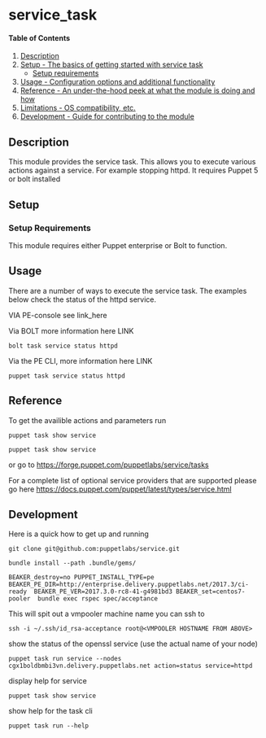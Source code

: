 
# service_task

#### Table of Contents

1. [Description](#description)
2. [Setup - The basics of getting started with service task](#setup)
    * [Setup requirements](#setup-requirements)
3. [Usage - Configuration options and additional functionality](#usage)
4. [Reference - An under-the-hood peek at what the module is doing and how](#reference)
5. [Limitations - OS compatibility, etc.](#limitations)
6. [Development - Guide for contributing to the module](#development)

## Description

This module provides the service task. This allows you to execute various actions against a service. For example stopping httpd. It requires Puppet 5 or bolt installed

## Setup

### Setup Requirements

This module requires either Puppet enterprise or Bolt to function.

## Usage

There are a number of ways to execute the service task. The examples below check the status of the httpd service. 

VIA PE-console see link_here

Via BOLT more information here LINK
```bolt
bolt task service status httpd
```

Via the PE CLI, more information here LINK

```pe
puppet task service status httpd
```

## Reference

To get the availible actions and parameters run

```pe
puppet task show service
```

```bolt
puppet task show service
```

or go to https://forge.puppet.com/puppetlabs/service/tasks

For a complete list of optional service providers that are supported please go here https://docs.puppet.com/puppet/latest/types/service.html

## Development

Here is a quick how to get up and running 
```
git clone git@github.com:puppetlabs/service.git
```
```
bundle install --path .bundle/gems/
```
```
BEAKER_destroy=no PUPPET_INSTALL_TYPE=pe BEAKER_PE_DIR=http://enterprise.delivery.puppetlabs.net/2017.3/ci-ready  BEAKER_PE_VER=2017.3.0-rc8-41-g4981bd3 BEAKER_set=centos7-pooler  bundle exec rspec spec/acceptance
```

This will spit out a vmpooler machine name you can ssh to

```
ssh -i ~/.ssh/id_rsa-acceptance root@<VMPOOLER HOSTNAME FROM ABOVE> 
```

show the status of the openssl service (use the actual name of your node)
```
puppet task run service --nodes cgx1boldbmbi3vn.delivery.puppetlabs.net action=status service=httpd
```

display help for service
```
puppet task show service
```

show help for the task cli
```
puppet task run --help
```
